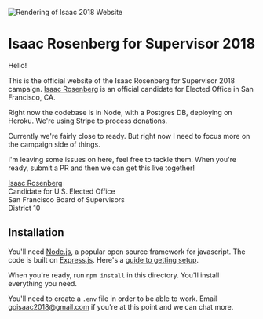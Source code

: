 ![Rendering of Isaac 2018 Website](https://raw.githubusercontent.com/supervisor2018/www/master/public/images/website.png)

# Isaac Rosenberg for Supervisor 2018

Hello! 

This is the official website of the Isaac Rosenberg for Supervisor 2018 campaign. [Isaac Rosenberg](https://twitter.com/2018Rosenberg) is an official candidate for Elected Office in San Francisco, CA.

Right now the codebase is in Node, with a Postgres DB, deploying on Heroku. We're using Stripe to process donations.

Currently we're fairly close to ready. But right now I need to focus more on the campaign side of things. 

I'm leaving some issues on here, feel free to tackle them. When you're ready, submit a PR and then we can get this live together!

[Isaac Rosenberg](https://facebook.com/2018Rosenberg) <br />
Candidate for U.S. Elected Office <br />
San Francisco Board of Supervisors <br />
District 10 

## Installation 

You'll need [Node.js](https://nodejs.org/), a popular open source framework for javascript. The code is built on [Express.js](https://expressjs.com/). Here's a [guide to getting setup](https://www.sitepoint.com/beginners-guide-node-package-manager/). 

When you're ready, run `npm install` in this directory. You'll install everything you need. 

You'll need to create a `.env` file in order to be able to work. Email goisaac2018@gmail.com if you're at this point and we can chat more.




